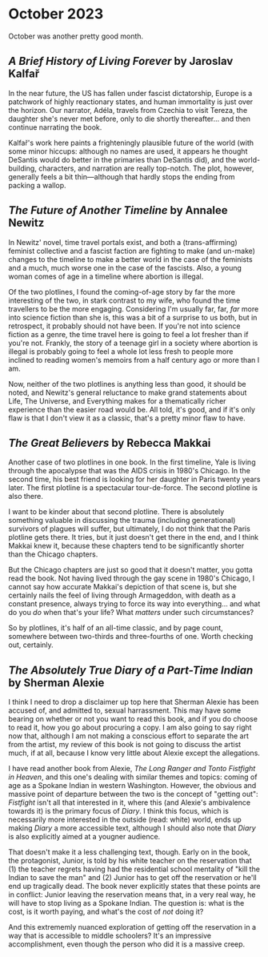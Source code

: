 October 2023
============
October was another pretty good month.

_A Brief History of Living Forever_ by Jaroslav Kalfa&rcaron;
-------------------------------------------------------------
In the near future, the US has fallen under fascist dictatorship, Europe is a patchwork of highly reactionary states, and human immortality is just over the horizon. Our narrator, Ad&eacute;la, travels from Czechia to visit Tereza, the daughter she's never met before, only to die shortly thereafter... and then continue narrating the book.

Kalfa&rcaron;'s work here paints a frighteningly plausible future of the world (with some minor hiccups: although no names are used, it appears he thought DeSantis would do better in the primaries than DeSantis did), and the world-building, characters, and narration are really top-notch. The plot, however, generally feels a bit thin&mdash;although that hardly stops the ending from packing a wallop.

_The Future of Another Timeline_ by Annalee Newitz
--------------------------------------------------
In Newitz' novel, time travel portals exist, and both a (trans-affirming) feminist collective and a fascist faction are fighting to make (and un-make) changes to the timeline to make a better world in the case of the feminists and a much, much worse one in the case of the fascists. Also, a young woman comes of age in a timeline where abortion is illegal.

Of the two plotlines, I found the coming-of-age story by far the more interesting of the two, in stark contrast to my wife, who found the time travellers to be the more engaging. Considering I'm usually far, far, _far_ more into science fiction than she is, this was a bit of a surprise to us both, but in retrospect, it probably should not have been. If you're not into science fiction as a genre, the time travel here is going to feel a lot fresher than if you're not. Frankly, the story of a teenage girl in a society where abortion is illegal is probably going to feel a whole lot less fresh to people more inclined to reading women's memoirs from a half century ago or more than I am.

Now, neither of the two plotlines is anything less than good, it should be noted, and Newitz's general reluctance to make grand statements about Life, The Universe, and Everything makes for a thematically richer experience than the easier road would be. All told, it's good, and if it's only flaw is that I don't view it as a classic, that's a pretty minor flaw to have.

_The Great Believers_ by Rebecca Makkai
---------------------------------------
Another case of two plotlines in one book. In the first timeline, Yale is living through the apocalypse that was the AIDS crisis in 1980's Chicago. In the second time, his best friend is looking for her daughter in Paris twenty years later. The first plotline is a spectacular tour-de-force. The second plotline is also there.

I want to be kinder about that second plotline. There is absolutely something valuable in discussing the trauma (including generational) survivors of plagues will suffer, but ultimately, I do not think that the Paris plotline gets there. It tries, but it just doesn't get there in the end, and I think Makkai knew it, because these chapters tend to be significantly shorter than the Chicago chapters.

But the Chicago chapters are just so good that it doesn't matter, you gotta read the book. Not having lived through the gay scene in 1980's Chicago, I cannot say how accurate Makkai's depiction of that scene is, but she certainly nails the feel of living through Armageddon, with death as a constant presence, always trying to force its way into everything... and what do you _do_ when that's your life? What _matters_ under such circumstances?

So by plotlines, it's half of an all-time classic, and by page count, somewhere between two-thirds and three-fourths of one. Worth checking out, certainly.

_The Absolutely True Diary of a Part-Time Indian_ by Sherman Alexie
-------------------------------------------------------------------
I think I need to drop a disclaimer up top here that Sherman Alexie has been accused of, and admitted to, sexual harrassment. This may have some bearing on whether or not you want to read this book, and if you do choose to read it, how you go about procuring a copy. I am also going to say right now that, although I am not making a conscious effort to separate the art from the artist, my review of this book is not going to discuss the artist much, if at all, because I know very little about Alexie except the allegations.

I have read another book from Alexie, _The Long Ranger and Tonto Fistfight in Heaven_, and this one's dealing with similar themes and topics: coming of age as a Spokane Indian in western Washington. However, the obvious and massive point of departure between the two is the concept of "getting out": _Fistfight_ isn't all that interested in it, where this (and Alexie's ambivalence towards it) is the primary focus of _Diary_. I think this focus, which is necessarily more interested in the outside (read: white) world, ends up making _Diary_ a more accessible text, although I should also note that _Diary_ is also explicitly aimed at a yougner audience.

That doesn't make it a less challenging text, though. Early on in the book, the protagonist, Junior, is told by his white teacher on the reservation that (1) the teacher regrets having had the residential school mentality of "kill the Indian to save the man" and (2) Junior has to get off the reservation or he'll end up tragically dead. The book never explicitly states that these points are in conflict: Junior leaving the reservation means that, in a very real way, he will have to stop living as a Spokane Indian. The question is: what is the cost, is it worth paying, and what's the cost of _not_ doing it?

And this extrememly nuanced exploration of getting off the reservation in a way that is accessible to middle schoolers? It's an impressive accomplishment, even though the person who did it is a massive creep.
